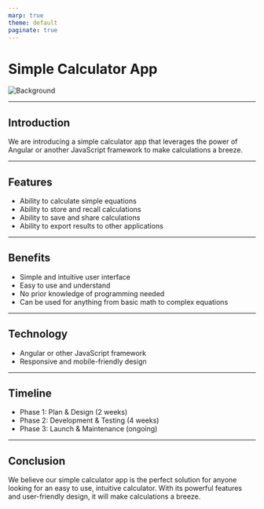 ```yaml
---
marp: true
theme: default
paginate: true
---
```

# Simple Calculator App

![Background](https://cdn.pixabay.com/photo/2015/11/07/09/39/calculator-1031532_960_720.jpg)

---
## Introduction

We are introducing a simple calculator app that leverages the power of Angular or another JavaScript framework to make calculations a breeze.

---
## Features

- Ability to calculate simple equations
- Ability to store and recall calculations
- Ability to save and share calculations
- Ability to export results to other applications

---
## Benefits

- Simple and intuitive user interface
- Easy to use and understand
- No prior knowledge of programming needed
- Can be used for anything from basic math to complex equations

---
## Technology

- Angular or other JavaScript framework
- Responsive and mobile-friendly design

---
## Timeline

- Phase 1: Plan & Design (2 weeks)
- Phase 2: Development & Testing (4 weeks)
- Phase 3: Launch & Maintenance (ongoing)

---
## Conclusion

We believe our simple calculator app is the perfect solution for anyone looking for an easy to use, intuitive calculator. With its powerful features and user-friendly design, it will make calculations a breeze.
  
